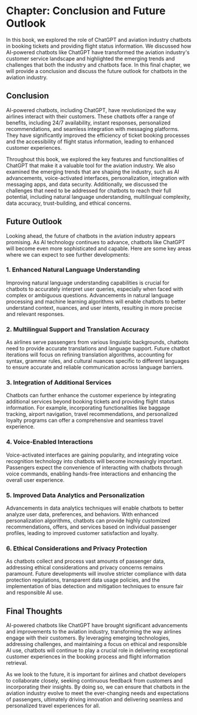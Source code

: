 Chapter: Conclusion and Future Outlook
======================================

In this book, we explored the role of ChatGPT and aviation industry chatbots in booking tickets and providing flight status information. We discussed how AI-powered chatbots like ChatGPT have transformed the aviation industry's customer service landscape and highlighted the emerging trends and challenges that both the industry and chatbots face. In this final chapter, we will provide a conclusion and discuss the future outlook for chatbots in the aviation industry.

Conclusion
----------

AI-powered chatbots, including ChatGPT, have revolutionized the way airlines interact with their customers. These chatbots offer a range of benefits, including 24/7 availability, instant responses, personalized recommendations, and seamless integration with messaging platforms. They have significantly improved the efficiency of ticket booking processes and the accessibility of flight status information, leading to enhanced customer experiences.

Throughout this book, we explored the key features and functionalities of ChatGPT that make it a valuable tool for the aviation industry. We also examined the emerging trends that are shaping the industry, such as AI advancements, voice-activated interfaces, personalization, integration with messaging apps, and data security. Additionally, we discussed the challenges that need to be addressed for chatbots to reach their full potential, including natural language understanding, multilingual complexity, data accuracy, trust-building, and ethical concerns.

Future Outlook
--------------

Looking ahead, the future of chatbots in the aviation industry appears promising. As AI technology continues to advance, chatbots like ChatGPT will become even more sophisticated and capable. Here are some key areas where we can expect to see further developments:

### 1. Enhanced Natural Language Understanding

Improving natural language understanding capabilities is crucial for chatbots to accurately interpret user queries, especially when faced with complex or ambiguous questions. Advancements in natural language processing and machine learning algorithms will enable chatbots to better understand context, nuances, and user intents, resulting in more precise and relevant responses.

### 2. Multilingual Support and Translation Accuracy

As airlines serve passengers from various linguistic backgrounds, chatbots need to provide accurate translations and language support. Future chatbot iterations will focus on refining translation algorithms, accounting for syntax, grammar rules, and cultural nuances specific to different languages to ensure accurate and reliable communication across language barriers.

### 3. Integration of Additional Services

Chatbots can further enhance the customer experience by integrating additional services beyond booking tickets and providing flight status information. For example, incorporating functionalities like baggage tracking, airport navigation, travel recommendations, and personalized loyalty programs can offer a comprehensive and seamless travel experience.

### 4. Voice-Enabled Interactions

Voice-activated interfaces are gaining popularity, and integrating voice recognition technology into chatbots will become increasingly important. Passengers expect the convenience of interacting with chatbots through voice commands, enabling hands-free interactions and enhancing the overall user experience.

### 5. Improved Data Analytics and Personalization

Advancements in data analytics techniques will enable chatbots to better analyze user data, preferences, and behaviors. With enhanced personalization algorithms, chatbots can provide highly customized recommendations, offers, and services based on individual passenger profiles, leading to improved customer satisfaction and loyalty.

### 6. Ethical Considerations and Privacy Protection

As chatbots collect and process vast amounts of passenger data, addressing ethical considerations and privacy concerns remains paramount. Future developments will involve stricter compliance with data protection regulations, transparent data usage policies, and the implementation of bias detection and mitigation techniques to ensure fair and responsible AI use.

Final Thoughts
--------------

AI-powered chatbots like ChatGPT have brought significant advancements and improvements to the aviation industry, transforming the way airlines engage with their customers. By leveraging emerging technologies, addressing challenges, and maintaining a focus on ethical and responsible AI use, chatbots will continue to play a crucial role in delivering exceptional customer experiences in the booking process and flight information retrieval.

As we look to the future, it is important for airlines and chatbot developers to collaborate closely, seeking continuous feedback from customers and incorporating their insights. By doing so, we can ensure that chatbots in the aviation industry evolve to meet the ever-changing needs and expectations of passengers, ultimately driving innovation and delivering seamless and personalized travel experiences for all.
